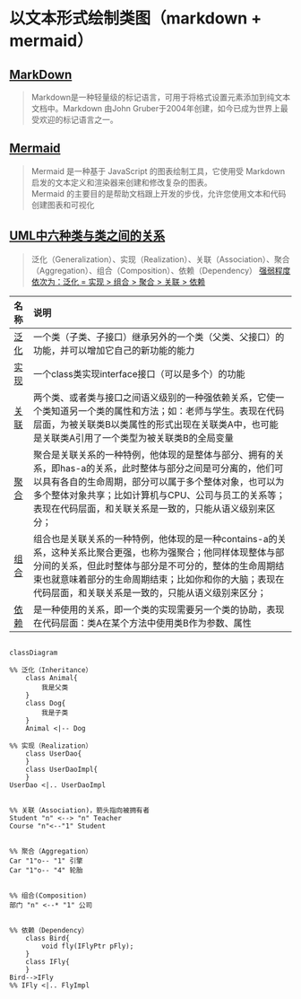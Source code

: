 # 以文本形式绘制类图（markdown + mermaid）

## [MarkDown]()
>Markdown是一种轻量级的标记语言，可用于将格式设置元素添加到纯文本文档中。Markdown 由John Gruber于2004年创建，如今已成为世界上最受欢迎的标记语言之一。

## [Mermaid](https://mermaid.js.org/syntax/classDiagram.html)
>Mermaid 是一种基于 JavaScript 的图表绘制工具，它使用受 Markdown 启发的文本定义和渲染器来创建和修改复杂的图表。<br>Mermaid 的主要目的是帮助文档跟上开发的步伐，允许您使用文本和代码创建图表和可视化


## [UML中六种类与类之间的关系](https://www.ibm.com/docs/zh/rsm/7.5.0?topic=diagrams-relationships-in-class)
>泛化（Generalization）、实现（Realization）、关联（Association）、聚合（Aggregation）、组合（Composition）、依赖（Dependency）
> [强弱程度依次为：泛化 = 实现 > 组合 > 聚合 > 关联 > 依赖](https://blog.csdn.net/cat_hate_fish/article/details/116332948)

| 名称 | 说明 |
| :----| :---- |
[泛化](https://www.ibm.com/docs/zh/rsm/7.5.0?topic=diagrams-generalization-relationships) | 一个类（子类、子接口）继承另外的一个类（父类、父接口）的功能，并可以增加它自己的新功能的能力
[实现](https://www.ibm.com/docs/zh/rsm/7.5.0?topic=diagrams-interface-realization-relationships) | 一个class类实现interface接口（可以是多个）的功能
[关联](https://www.ibm.com/docs/zh/rsm/7.5.0?topic=diagrams-association-classes) | 两个类、或者类与接口之间语义级别的一种强依赖关系，它使一个类知道另一个类的属性和方法；如：老师与学生。表现在代码层面，为被关联类B以类属性的形式出现在关联类A中，也可能是关联类A引用了一个类型为被关联类B的全局变量
[聚合](https://www.ibm.com/docs/zh/rsm/7.5.0?topic=diagrams-aggregation-relationships) | 聚合是关联关系的一种特例，他体现的是整体与部分、拥有的关系，即has-a的关系，此时整体与部分之间是可分离的，他们可以具有各自的生命周期，部分可以属于多个整体对象，也可以为多个整体对象共享；比如计算机与CPU、公司与员工的关系等；表现在代码层面，和关联关系是一致的，只能从语义级别来区分；
[组合](https://www.ibm.com/docs/zh/rsm/7.5.0?topic=diagrams-composition-association-relationships) | 组合也是关联关系的一种特例，他体现的是一种contains-a的关系，这种关系比聚合更强，也称为强聚合；他同样体现整体与部分间的关系，但此时整体与部分是不可分的，整体的生命周期结束也就意味着部分的生命周期结束；比如你和你的大脑；表现在代码层面，和关联关系是一致的，只能从语义级别来区分；
[依赖](https://www.ibm.com/docs/zh/rsm/7.5.0?topic=diagrams-dependency-relationships) | 是一种使用的关系，即一个类的实现需要另一个类的协助，表现在代码层面：类A在某个方法中使用类B作为参数、属性

```mermaid

classDiagram

%% 泛化（Inheritance）
    class Animal{
        我是父类
    }
    class Dog{
        我是子类
    }
    Animal <|-- Dog

%% 实现（Realization）
    class UserDao{
    }
    class UserDaoImpl{
    }
UserDao <|.. UserDaoImpl


%% 关联（Association)，箭头指向被拥有者
Student "n" <--> "n" Teacher
Course "n"<--"1" Student


%% 聚合（Aggregation）
Car "1"o-- "1" 引擎
Car "1"o-- "4" 轮胎


%% 组合(Composition)
部门 "n" <--* "1" 公司


%% 依赖（Dependency）
    class Bird{
        void fly(IFlyPtr pFly);
    }
    class IFly{
    }
Bird-->IFly
%% IFly <|.. FlyImpl

```